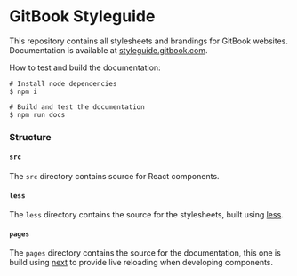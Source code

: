 # GitBook Styleguide

This repository contains all stylesheets and brandings for GitBook websites. Documentation is available at [styleguide.gitbook.com](http://styleguide.gitbook.com).

How to test and build the documentation:

```
# Install node dependencies
$ npm i

# Build and test the documentation
$ npm run docs
```

### Structure

#### `src`

The `src` directory contains source for React components.

#### `less`

The `less` directory contains the source for the stylesheets, built using [less](http://lesscss.org/).

#### `pages`

The `pages` directory contains the source for the documentation, this one is build using [next](https://github.com/zeit/next.js) to provide live reloading when developing components.
